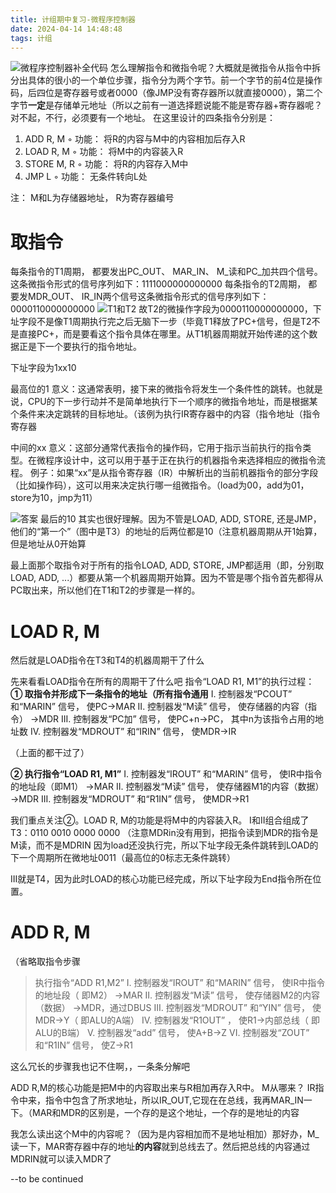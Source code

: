 ```yaml
---
title: 计组期中复习-微程序控制器
date: 2024-04-14 14:48:48
tags: 计组
---
```

![微程序控制器补全代码](../img/计组/微程序控制器补全代码.png)
怎么理解指令和微指令呢？大概就是微指令从指令中拆分出具体的很小的一个单位步骤，指令分为两个字节。前一个字节的前4位是操作码，后四位是寄存器号或者0000（像JMP没有寄存器所以就直接0000），第二个字节**一定**是存储单元地址（所以之前有一道选择题说能不能是寄存器+寄存器呢？对不起，不行，必须要有一个地址。
在这里设计的四条指令分别是：
1. ADD R, M
◦ 功能： 将R的内容与M中的内容相加后存入R
2. LOAD R, M
◦ 功能： 将M中的内容装入R
3. STORE M, R
◦ 功能： 将R的内容存入M中
4. JMP L
◦ 功能： 无条件转向L处

注： M和L为存储器地址， R为寄存器编号

# 取指令
每条指令的T1周期， 都要发出PC_OUT、 MAR_IN、 M_读和PC_加共四个信号。这条微指令形式的信号序列如下：1111000000000000
每条指令的T2周期， 都要发MDR_OUT、 IR_IN两个信号这条微指令形式的信号序列如下：0000110000000000
![T1和T2](../img/计组/T1和T2.jpg)
故T2的微操作字段为0000110000000000，下址字段不是像T1周期执行完之后无脑下一步（毕竟T1释放了PC+信号，但是T2不是直接PC+，而是要看这个指令具体在哪里。从T1机器周期就开始传递的这个数据正是下一个要执行的指令地址。

下址字段为1xx10

最高位的1
意义：这通常表明，接下来的微指令将发生一个条件性的跳转。也就是说，CPU的下一步行动并不是简单地执行下一个顺序的微指令地址，而是根据某个条件来决定跳转的目标地址。（该例为执行IR寄存器中的内容（指令地址（指令寄存器

中间的xx
意义：这部分通常代表指令的操作码，它用于指示当前执行的指令类型。在微程序设计中，这可以用于基于正在执行的机器指令来选择相应的微指令流程。
例子：如果“xx”是从指令寄存器（IR）中解析出的当前机器指令的部分字段（比如操作码），这可以用来决定执行哪一组微指令。（load为00，add为01，store为10，jmp为11）

![答案](../img/计组/答案.png)
最后的10
其实也很好理解。因为不管是LOAD, ADD, STORE, 还是JMP，他们的“第一个”（图中是T3）的地址的后两位都是10（注意机器周期从开1始算，但是地址从0开始算

最上面那个取指令对于所有的指令LOAD, ADD, STORE, JMP都适用（即，分别取LOAD, ADD, ...）都要从第一个机器周期开始算。因为不管是哪个指令首先都得从PC取出来，所以他们在T1和T2的步骤是一样的。

# LOAD R, M

然后就是LOAD指令在T3和T4的机器周期干了什么

先来看看LOAD指令在所有的周期干了什么吧
指令“LOAD R1, M1”的执行过程：
**① 取指令并形成下一条指令的地址（所有指令通用**
I. 控制器发“PCOUT” 和“MARIN” 信号， 使PC→MAR
II. 控制器发“M读” 信号， 使存储器的内容（指令） →MDR
III. 控制器发“PC加” 信号， 使PC+n→PC， 其中n为该指令占用的地址数
IV. 控制器发“MDROUT” 和“IRIN” 信号， 使MDR→IR

（上面的都干过了）

**② 执行指令“LOAD R1, M1”**
I. 控制器发“IROUT” 和“MARIN” 信号， 使IR中指令的地址段（即M1） →MAR
II. 控制器发“M读” 信号， 使存储器M1的内容（数据） →MDR
III. 控制器发“MDROUT” 和“R1IN” 信号， 使MDR→R1

我们重点关注②。LOAD R, M的功能是将M中的内容装入R。
I和II组合组成了T3：0110 0010 0000 0000
（注意MDRin没有用到，把指令读到MDR的指令是M读，而不是MDRIN
因为load还没执行完，所以下址字段无条件跳转到LOAD的下一个周期所在微地址0011（最高位的0标志无条件跳转）

III就是T4，因为此时LOAD的核心功能已经完成，所以下址字段为End指令所在位置。

# ADD R, M
（省略取指令步骤
>执行指令“ADD R1,M2”
I. 控制器发“IROUT” 和“MARIN” 信号， 使IR中指令的地址段（ 即M2） →MAR
II. 控制器发“M读” 信号， 使存储器M2的内容（数据） →MDR，通过DBUS
III. 控制器发“MDROUT” 和“YIN” 信号， 使MDR→Y（ 即ALU的A端）
IV. 控制器发“R1OUT” ， 使R1→内部总线（ 即ALU的B端）
V. 控制器发“add” 信号， 使A+B→Z
VI. 控制器发“ZOUT” 和“R1IN” 信号， 使Z→R1

这么冗长的步骤我也记不住啊，，一条条分解吧

ADD R,M的核心功能是把M中的内容取出来与R相加再存入R中。
M从哪来？
IR指令中来，指令中包含了所求地址，所以IR_OUT,它现在在总线，我再MAR_IN一下。（MAR和MDR的区别是，一个存的是这个地址，一个存的是地址的内容

我怎么读出这个M中的内容呢？（因为是内容相加而不是地址相加）那好办，M_读一下，MAR寄存器中存的地址**的内容**就到总线去了。然后把总线的内容通过MDRIN就可以读入MDR了

--to be continued